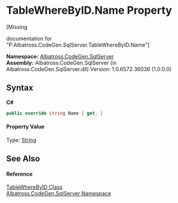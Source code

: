 # TableWhereByID.Name Property 
 

\[Missing <summary> documentation for "P:Albatross.CodeGen.SqlServer.TableWhereByID.Name"\]

**Namespace:**&nbsp;<a href="N_Albatross_CodeGen_SqlServer.md">Albatross.CodeGen.SqlServer</a><br />**Assembly:**&nbsp;Albatross.CodeGen.SqlServer (in Albatross.CodeGen.SqlServer.dll) Version: 1.0.6572.36036 (1.0.0.0)

## Syntax

**C#**<br />
``` C#
public override string Name { get; }
```


#### Property Value
Type: <a href="http://msdn2.microsoft.com/en-us/library/s1wwdcbf" target="_blank">String</a>

## See Also


#### Reference
<a href="T_Albatross_CodeGen_SqlServer_TableWhereByID.md">TableWhereByID Class</a><br /><a href="N_Albatross_CodeGen_SqlServer.md">Albatross.CodeGen.SqlServer Namespace</a><br />